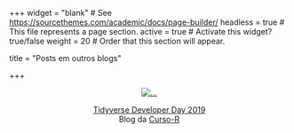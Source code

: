 +++
widget = "blank"  # See https://sourcethemes.com/academic/docs/page-builder/
headless = true  # This file represents a page section.
active = true  # Activate this widget? true/false
weight = 20  # Order that this section will appear.

title = "Posts em outros blogs"


+++
<center>
<div class="card" style="width: 20rem;">
<a href="https://www.curso-r.com/blog/2019-08-12-tidydevday/">
  <img src="img/tidydevday.jpg" class="card-img-top" alt="...">
  <div class="card-body">
    <p class="card-text">Tidyverse Developer Day 2019</a> <br> Blog da <a href="https://www.curso-r.com/blog/">Curso-R</a></p>
  </div>

</div>
</center>